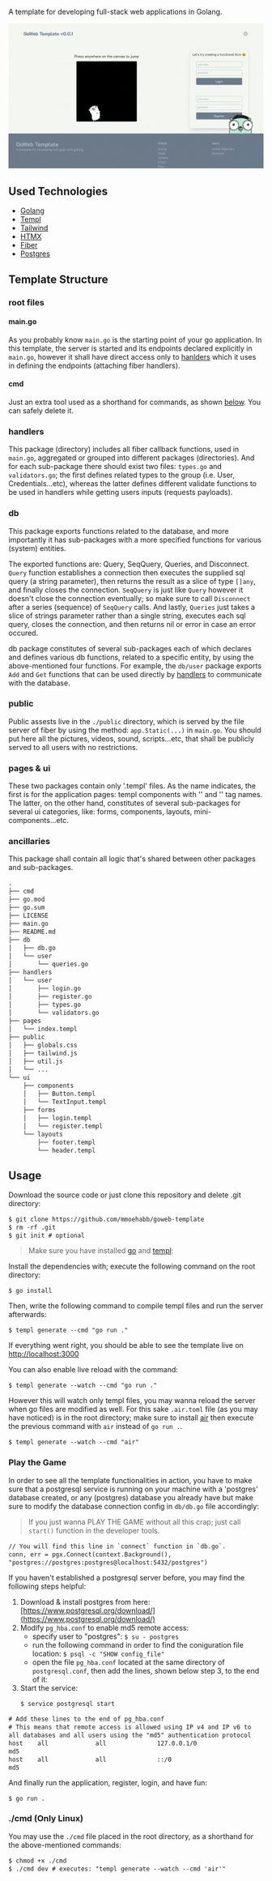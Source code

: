 A template for developing full-stack web applications in Golang.

![overview](./overview.gif)

## Used Technologies

- [Golang](https://go.dev/)
- [Templ](https://templ.guide/)
- [Tailwind](https://tailwindcss.com/)
- [HTMX](https://htmx.org/)
- [Fiber](https://docs.gofiber.io/)
- [Postgres](https://github.com/jackc/pgx)

## Template Structure

### root files

#### main.go
As you probably know `main.go` is the starting point of your go application. In this template, the server is started and its endpoints declared explicitly in `main.go`, however it shall have direct access only to [hanlders](#handlers) which it uses in defining the endpoints (attaching fiber handlers).

#### cmd
Just an extra tool used as a shorthand for commands, as shown [below](#cmd-only-linux). You can safely delete it.

### handlers
This package (directory) includes all fiber callback functions, used in `main.go`, aggregated or grouped into different packages (directories). And for each sub-package there should exist two files: `types.go` and `validators.go`; the first defines related types to the group (i.e. User, Credentials...etc), whereas the latter defines different validate functions to be used in handlers while getting users inputs (requests payloads).

### db
This package exports functions related to the database, and more importantly it has sub-packages with a more specified functions for various (system) entities.

The exported functions are: Query, SeqQuery, Queries, and Disconnect. `Query` function establishes a connection then executes the supplied sql query (a string parameter), then returns the result as a slice of type `[]any`, and finally closes the connection. `SeqQuery` is just like `Query` however it doesn't close the connection eventually; so make sure to call `Disconnect` after a series (sequence) of `SeqQuery` calls. And lastly, `Queries` just takes a slice of strings parameter rather than a single string, executes each sql query, closes the connection, and then returns nil or error in case an error occured.

db package constitutes of several sub-packages each of which declares and defines various db functions, related to a specific entity, by using the above-mentioned four functions. For example, the `db/user` package exports `Add` and `Get` functions that can be used directly by [handlers](#handlers) to communicate with the database.

### public
Public assests live in the `./public` directory, which is served by the file server of fiber by using the method: `app.Static(...)` in `main.go`. You should put here all the pictures, videos, sound, scripts...etc, that shall be publicly served to all users with no restrictions. 

### pages & ui
These two packages contain only '.templ' files. As the name indicates, the first is for the application pages: templ components with '<head>' and '<body>' tag names. The latter, on the other hand, constitutes of several sub-packages for several ui categories, like: forms, components, layouts, mini-components...etc.

### ancillaries
This package shall contain all logic that's shared between other packages and sub-packages.

```
.
├── cmd
├── go.mod
├── go.sum
├── LICENSE
├── main.go
├── README.md
├── db
│   ├── db.go
│   └── user
│       └── queries.go
├── handlers
│   └── user
│       ├── login.go
│       ├── register.go
│       ├── types.go
│       └── validators.go
├── pages
│   └── index.templ
├── public
│   ├── globals.css
│   ├── tailwind.js
│   ├── util.js
│   └── ...
└── ui
    ├── components
    │   ├── Button.templ
    │   └── TextInput.templ
    ├── forms
    │   ├── login.templ
    │   └── register.templ
    └── layouts
        ├── footer.templ
        └── header.templ
```

## Usage

Download the source code or just clone this repository and delete .git directory:

```shell
$ git clone https://github.com/mmoehabb/goweb-template
$ rm -rf .git
$ git init # optional
```

> Make sure you have installed [go](https://go.dev/doc/install) and [templ](https://templ.guide/quick-start/installation):

Install the dependencies with; execute the following command on the root directory:

```shell
$ go install
```

Then, write the following command to compile templ files and run the server afterwards:

```shell
$ templ generate --cmd "go run ."
```

If everything went right, you should be able to see the template live on [http://localhost:3000](http://localhost:3000)

You can also enable live reload with the command:

```shell
$ templ generate --watch --cmd "go run ."
```

However this will watch only templ files, you may wanna reload the server when go files are modified as well.
For this sake `.air.toml` file (as you may have noticed) is in the root directory; make sure to install [air](https://github.com/air-verse/air) then execute the previous command with `air` instead of `go run .`.

```shell
$ templ generate --watch --cmd "air"
```

### Play the Game

In order to see all the template functionalities in action, you have to make sure that a postgresql service is running on your machine with a 'postgres' database created, or any (postgres) database you already have but make sure to modify the database connection config in `db/db.go` file accordingly:

> If you just wanna PLAY THE GAME without all this crap; just call `start()` function in the developer tools.

```Golang
// You will find this line in `connect` function in `db.go`.
conn, err = pgx.Connect(context.Background(), "postgres://postgres:postgres@localhost:5432/postgres")
```

If you haven't established a postgresql server before, you may find the following steps helpful:
1. Download & install postgres from here: [https://www.postgresql.org/download/](https://www.postgresql.org/download/)
2. Modify `pg_hba.conf` to enable md5 remote access:
    - specify user to "postgres": `$ su - postgres`
    - run the following command in order to find the coniguration file location: `$ psql -c "SHOW config_file"`
    - open the file `pg_hba.conf` located at the same directory of `postgresql.conf`, then add the lines, shown below step 3, to the end of it:
3. Start the service:
    ```shell
    $ service postgresql start
    ```

```
# Add these lines to the end of pg_hba.conf
# This means that remote access is allowed using IP v4 and IP v6 to all databases and all users using the "md5" authentication protocol
host    all             all              127.0.0.1/0                       md5
host    all             all              ::/0                            md5
```

And finally run the application, register, login, and have fun:

```shell
$ go run .
```

### ./cmd (Only Linux)

You may use the `./cmd` file placed in the root directory, as a shorthand for the above-mentioned commands:

```shell
$ chmod +x ./cmd
$ ./cmd dev # executes: "templ generate --watch --cmd 'air'"
```
